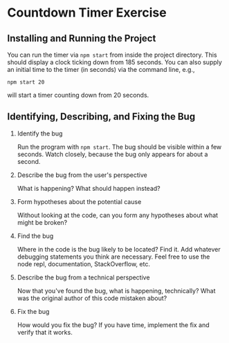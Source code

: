 # Countdown Timer Exercise

## Installing and Running the Project

You can run the timer via `npm start` from inside the project directory.  This should display a clock ticking down from 185 seconds.  You can also supply an initial time to the timer (in seconds) via the command line, e.g.,

```
npm start 20
```

will start a timer counting down from 20 seconds.

## Identifying, Describing, and Fixing the Bug

1. Identify the bug

   Run the program with `npm start`.  The bug should be visible within a few seconds.  Watch closely, because the bug only appears for about a second.

1. Describe the bug from the user's perspective

   What is happening?  What should happen instead?

1. Form hypotheses about the potential cause

   Without looking at the code, can you form any hypotheses about what might be broken?

1. Find the bug

   Where in the code is the bug likely to be located?  Find it.  Add whatever debugging statements you think are necessary.  Feel free to use the node repl, documentation, StackOverflow, etc.

1. Describe the bug from a technical perspective

   Now that you've found the bug, what is happening, technically?  What was the original author of this code mistaken about?

1. Fix the bug

   How would you fix the bug?  If you have time, implement the fix and verify that it works.
